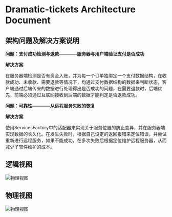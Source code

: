 # Dramatic-tickets Architecture Document

## 架构问题及解决方案说明
__问题：支付成功检测与退款————服务器与用户端验证支付是否成功__

__解决方案__

在服务器端检测是否有资金入账，并为每一个订单独绑定一个支付数据结构，在收款成功、未收款、需要退款等情况下，均通过支付数据结构的数据来判断状态，客户端通过后端传来的数据进行处理得出是否成功的问题，在需要退款时，后端优先，前端必须通过互联网接收到后端的数据才能判定是否退款成功。

__问题：可靠性————从远程服务失败的恢复__

__解决方案__

使用ServicesFactory中的适配器来实现关于服务位置的防止变异，并在服务器端实现数据的长久化。在发生失败时，根据自己设定的返回报错来定位错误，并尝试重新进行远程服务，如果不能成功，在多次失败后根据定位维护远程服务器，从而减少了软件维护的成本。

## 逻辑视图
![物理视图](https://raw.githubusercontent.com/dramaticTickets/dramatic-tickets/master/pictures/逻辑视图.png)
## 物理视图
![物理视图](https://raw.githubusercontent.com/dramaticTickets/dramatic-tickets/master/pictures/14_物理视图.png)
